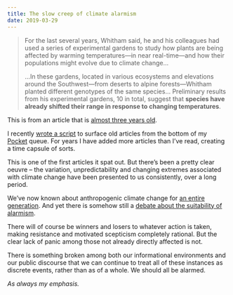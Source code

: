 ```yaml
---
title: The slow creep of climate alarmism
date: 2019-03-29
---
```


<!--kg-card-begin: html--><blockquote><p>For the last several years, Whitham said, he and his colleagues had used a series of experimental gardens to study how plants are being affected by warming temperatures—in near real-time—and how their populations might evolve due to climate change&#8230;</p>
<p>&#8230;In these gardens, located in various ecosystems and elevations around the Southwest—from deserts to alpine forests—Whitham planted different genotypes of the same species&#8230; Preliminary results from his experimental gardens, 10 in total, suggest that <strong>species have already shifted their range in response to changing temperatures</strong>.</p></blockquote>
<p>This is from an article that is <a href="http://nautil.us/blog/this-man-is-genetically-altering-ecosystems-to-save-them-from-climate-change" target="_blank" rel="noopener noreferrer">almost three years old</a>.</p>
<p>I recently <a href="https://github.com/joshnicholas/Send-email-with-random-pocket-articles" target="_blank" rel="noopener noreferrer">wrote a script</a> to surface old articles from the bottom of my <a href="https://getpocket.com" target="_blank" rel="noopener noreferrer">Pocket</a> queue. For years I have added more articles than I&#8217;ve read, creating a time capsule of sorts.</p>
<p>This is one of the first articles it spat out. But there&#8217;s been a pretty clear oeuvre &#8211; the variation, unpredictability and changing extremes associated with climate change have been presented to us consistently, over a long period.</p>
<p>We&#8217;ve now known about anthropogenic climate change for <a href="https://annotations.joshnicholas.com/2019/03/13/for-all-the.html" target="_blank" rel="noopener noreferrer">an entire generation</a>. And yet there is somehow still a <a href="https://overcast.fm/+QLhU25P8o" target="_blank" rel="noopener noreferrer">debate about th</a><a href="https://overcast.fm/+QLhU25P8o">e suitability</a><a href="https://overcast.fm/+QLhU25P8o" target="_blank" rel="noopener noreferrer"> of alarmism</a>.</p>
<p>There will of course be winners and losers to whatever action is taken, making resistance and motivated scepticism completely rational. But the clear lack of panic among those not already directly affected is not.</p>
<p>There is something broken among both our informational environments and our public discourse that we can continue to treat all of these instances as discrete events, rather than as of a whole. We should all be alarmed.</p>
<p><em>As always my emphasis.</em></p>
<!--kg-card-end: html-->